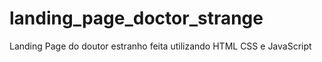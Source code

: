 # landing_page_doctor_strange
 Landing Page do doutor estranho feita utilizando HTML CSS e JavaScript
